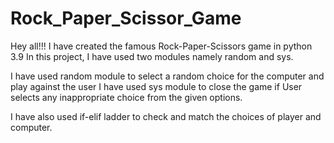 # Rock_Paper_Scissor_Game

Hey all!!!
I have created the famous Rock-Paper-Scissors game in python 3.9
In this project, I have used two modules namely
random and sys.

I have used random module to select a random choice for the computer and play against the user
I have used sys module to close the game if User selects any inappropriate choice from the given options.

I have also used if-elif ladder to check and match the choices of player and computer.
